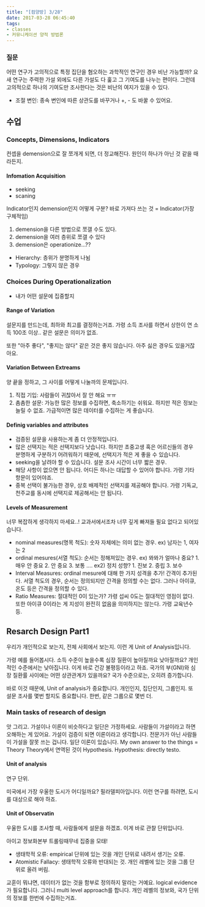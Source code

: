 ```yaml
---
title: "[컴양방] 3/28"
date: 2017-03-28 06:45:40
tags:
- classes
- 커뮤니케이션 양적 방법론
---
```

### 질문
어떤 연구가 고의적으로 특정 집단을 혐오하는 과학적인 연구인 경우 비난 가능할까?
요새 연구는 주력한 가설 외에도 다른 가설도 다 훑고 그 기여도를 나누는 편이다.
그런데 고의적으로 하나의 기여도만 조사한다는 것은 비난의 여지가 있을 수 있다.


* 조절 변인: 종속 변인에 따른 상관도를 바꾸거나 +, - 도 바꿀 수 있어요.

<!-- more -->
## 수업
### Concepts, Dimensions, Indicators
컨셉을 demension으로 잘 쪼개게 되면, 더 정교해진다.
원인이 하나가 아닌 것 같을 때라든지.

#### Infomation Acquisition
* seeking
* scaning

Indicator인지 demension인지 어떻게 구분?
바로 가져다 쓰는 것 = Indicator(가장 구체적임)

1. demension을 다른 방법으로 쪼갤 수도 있다.
1. demension을 여러 층위로 쪼갤 수 있다
1. demension은 operationize...??

* Hierarchy: 층위가 분명하게 나뉨
* Typology: 그렇지 않은 경우

### Choices During Operationalization
* 내가 어떤 설문에 집중할지

#### Range of Variation
설문지를 만드는데, 최하와 최고를 결정하는거죠.
가령 소득 조사를 하면서 상한이 연 소득 100조 이상.. 같은 설문은 의미가 없죠.

또한 "아주 좋다", "좋지는 않다" 같은 것은 좋지 않습니다.
아주 싫은 경우도 있을거잖아요.

#### Variation Between Extreams
양 끝을 정하고, 그 사이를 어떻게 나눌까의 문제입니다.

1. 직접 기입:
사람들이 귀찮아서 잘 안 해요 ㅠㅠ
1. 촘촘한 설문:
가능한 많은 정보를 수집하면, 축소하기는 쉬워요.
하지만 적은 정보는 늘릴 수 없죠.
가급적이면 많은 데이터를 수집하는 게 좋습니다.

#### Definig variables and attributes
* 검증된 설문을 사용하는게 좀 더 안정적입니다.
* 많은 선택지는 적은 선택지보다 낫습니다.
하지만 초중고생 혹은 어르신들의 경우 분명하게 구분하기 어려워하기 때문에,
선택지가 적은 게 좋을 수 있습니다.
* seeking을 날려야 할 수 있습니다.
설문 조사 시간이 너무 짧은 경우.
* 해당 사항이 없으면 안 됩니다.
어디든 하나는 대답할 수 있어야 합니다.
가령 기타 항문이 있어야죠.
* 중복 선택이 불가능한 경우, 상호 배제적인 선택지를 제공해야 합니다.
가령 기독교, 천주교를 동시에 선택지로 제공해서는 안 됩니다.

#### Levels of Measurement
너무 복잡하게 생각하지 마세요..!
교과서에서조차 너무 깊게 빠져들 필요 없다고 되어있습니다.

* nominal measures(명목 척도):
숫자 자체에는 의미 없는 경우.
ex) 남자는 1, 여자는 2
* ordinal mesures(서열 척도):
순서는 정해져있는 경우.
ex) 뫄뫄가 얼마나 중요? 1. 매우 안 중요 2. 안 중요 3. 보통 ....
ex2) 정치 성향? 1. 진보 2. 중립 3. 보수
* Interval Measures:
ordinal mesure에 대해 한 가지 성격을 추가!
간격이 추가된다.
서열 척도의 경우, 순서는 정의되지만 간격을 정의할 수는 없다.
그러나 아이큐, 온도 등은 간격을 정의할 수 있다.
* Ratio Measures:
절대적인 0이 있는가?
가령 섭씨 0도는 절대적인 영점이 없다.
또한 아이큐 0이라는 게 지성이 완전히 없음을 의미하지는 않는다.
가령 교육년수 등.

## Resarch Design Part1

우리가 개인적으로 보는지, 전체 사회에서 보는지.
이런 게 Unit of Analysis입니다.

가령 예를 들어봅시다.
소득 수준이 높을수록 심장 질환이 높아질까요 낮아질까요?
개인적인 수준에서는 낮아집니다.
이게 바로 건강 불평등이라고 하죠.
국가의 부(GNI)와 심장 질환률 사이에는 어떤 상관관계가 있을까요?
국가 수준으로는, 오히려 증가합니다.

바로 이것 때문에, Unit of analysis가 중요합니다.
개인인지, 집단인지, 그룹인지.
또 설문 조사를 몇번 할지도 중요합니다.
한번, 같은 그룹으로 몇번 더.

### Main tasks of research of design
앗 그리고.
가설이나 이론이 비슷하다고 일단은 가정하세요.
사람들이 가설이라고 하면 오해하는 게 있어요.
가설이 검증이 되면 이론이라고 생각합니다.
전문가가 아닌 사람들이 가설을 잘못 쓰는 겁니다.
일단 이론이 있습니다.
My own answer to the things = Theory
Theory에서 연역된 것이 Hypothesis.
Hypothesis: directly testo.

#### Unit of analysis
연구 단위.

미국에서 가장 우울한 도시가 어디일까요?
필라델피아입니다.
이런 연구를 하려면, 도시를 대상으로 해야 하죠.

#### Unit of Observatin
우울한 도시를 조사할 때, 사람들에게 설문을 하겠죠.
이게 바로 관찰 단위입니다.

아이고 정보화본부 트롤링때무네 집중을 모태!

* 생태학적 오류: empirical 단위에 있는 것을 개인 단위로 내려서 생기는 오류.
* Atomistic Fallacy: 생태학적 오류와 반대되는 것.
개인 레벨에 있는 것을 그룹 단위로 올려 버림.

교훈이 뭐냐면, 데이터가 없는 것을 함부로 정의하지 말라는 거예요.
logical evidence가 필요합니다.
그러니 multi level approach를 합니다.
개인 레벨의 정보와, 국가 단위의 정보를 한번에 수집하는거죠.

